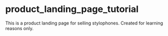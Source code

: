 # product_landing_page_tutorial


 
 
 This is a product landing page for selling stylophones. Created for learning reasons only.
 
 
